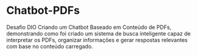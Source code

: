 # Chatbot-PDFs
Desafio DIO Criando um Chatbot Baseado em Conteúdo de PDFs, demonstrando como  foi criado um sistema de busca inteligente capaz de interpretar os PDFs, organizar informações e gerar respostas relevantes com base no conteúdo carregado.
